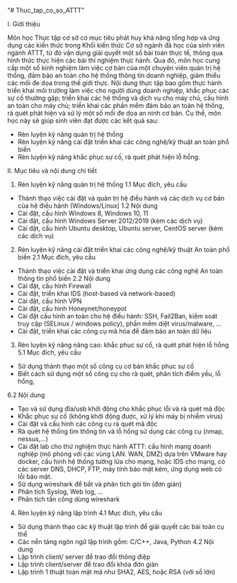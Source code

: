 "# Thuc_tap_co_so_ATTT" 

I. Giới thiệu

Môn học Thực tập cơ sở có mục tiêu phát huy khả năng tổng hợp và ứng dụng các kiến thức trong Khối kiến thức Cơ sở ngành đã học của sinh viên ngành ATTT, từ đó vận dụng giải quyết một số bài toán thực tế, thông qua hình thức thực hiện các bài thí nghiệm thực hành. Qua đó, môn học cung cấp một số kinh nghiệm làm việc cơ bản của một chuyên viên quản trị hệ thống, đảm bảo an toàn cho hệ thống thông tin doanh nghiệp, giảm thiểu các mối đe dọa trong thế giới thực.
Nội dung thực tập bao gồm thực hành triển khai môi trường làm việc cho người dùng doanh nghiệp, khắc phục các sự cố thường gặp; triển khai các hệ thống và dịch vụ cho máy chủ, cấu hình an toàn cho máy chủ; triển khai các phần mềm đảm bảo an toàn hệ thống, rà quét phát hiện và xử lý một số mối đe dọa an ninh cơ bản.
Cụ thể, môn học này sẽ giúp sinh viên đạt được các kết quả sau:
- Rèn luyện kỹ năng quản trị hệ thống
- Rèn luyện kỹ năng cài đặt triển khai các công nghệ/kỹ thuật an toàn phổ biến
- Rèn luyện kỹ năng khắc phục sự cố, rà quét phát hiện lỗ hổng.

II. Mục tiêu và nội dung chi tiết

1. Rèn luyện kỹ năng quản trị hệ thống
1.1 Mục đích, yêu cầu
- Thành thạo việc cài đặt và quản trị hệ điều hành và các dịch vụ cơ bản của hệ điều hành (Windows/Linux)
1.2 Nội dung
- Cài đặt, cấu hình Windows 8, Windows 10, 11
- Cài đặt, cấu hình Windows Server 2012/2019 (kèm các dịch vụ)
- Cài đặt, cấu hình Ubuntu desktop, Ubuntu server, CentOS server (kèm các dịch vụ)

2. Rèn luyện kỹ năng cài đặt triển khai các công nghệ/kỹ thuật An toàn phổ biến
2.1 Mục đích, yêu cầu
- Thành thạo việc cài đặt và triển khai ứng dụng các công nghệ An toàn thông tin phổ biến
2.2 Nội dung
- Cài đặt, cấu hình Firewall
- Cài đặt, triển khai IDS (host-based và network-based)
- Cài đặt, cấu hình VPN
- Cài đặt, cấu hình Honeynet/honeypot
- Cài đặt cấu hình an toàn cho hệ điều hành: SSH, Fail2Ban, kiểm soát truy cập (SELinux /
windows policy), phần mềm diệt virus/malware, ...
- Cài đặt, triển khai các công cụ mã hóa để đảm bảo an toàn dữ liệu

3. Rèn luyện kỹ năng nâng cao: khắc phục sự cố, rà quét phát hiện lỗ hổng
5.1 Mục đích, yêu cầu

- Sử dụng thành thạo một số công cụ cơ bản khắc phục sự cố
- Biết cách sử dụng một số công cụ cho rà quét, phân tích điểm yếu, lỗ hổng,

6.2 Nội dung
- Tạo và sử dụng đĩa/usb khởi động cho khắc phục lỗi và rà quét mã độc
- Khắc phục sự cố (không khởi động được, xử lý khi máy bị nhiễm virus)
- Cài đặt và cấu hình các công cụ rà quét mã độc
- Rà quét hệ thống tìm thông tin và lỗ hổng sử dụng các công cụ (nmap, nessus,...)
- Cài đặt lab cho thử nghiệm thực hành ATTT: cấu hình mạng doanh nghiệp (mô phỏng với
các vùng LAN. WAN, DMZ) dựa trên VMware hay docker, cấu hình hệ thống tường lửa
cho mạng, hoặc IDS cho mạng, có các server DNS, DHCP, FTP, máy tính bảo mật kém,
ứng dụng web có lỗi bảo mật.
- Sử dụng wireshark để bắt và phân tích gói tin (đơn giản)
- Phân tích Syslog, Web log, ...
- Phân tích tấn công dùng wireshark

4. Rèn luyện kỹ năng lập trình
4.1 Mục đích, yêu cầu
- Sử dụng thành thạo các kỹ thuật lập trình để giải quyết các bài toán cụ thể
- Các nền tảng ngôn ngữ lập trình gồm: C/C++, Java, Python
4.2 Nội dung
- Lập trình client/ server để trao đổi thông điệp
- Lập trình client/server để trao đổi khóa đơn giản
- Lập trình 1 thuật toán mật mã như SHA2, AES, hoặc RSA (với số lớn)
